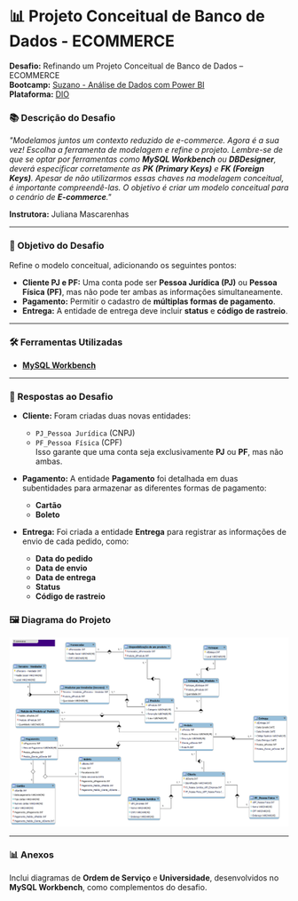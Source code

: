 # 📊 Projeto Conceitual de Banco de Dados - ECOMMERCE

**Desafio:** Refinando um Projeto Conceitual de Banco de Dados – ECOMMERCE  
**Bootcamp:** [Suzano - Análise de Dados com Power BI](https://web.dio.me/track/coding-future-suzano-analise-dados)  
**Plataforma:** [DIO](https://www.dio.me/)  

### 📚 Descrição do Desafio
_"Modelamos juntos um contexto reduzido de e-commerce. Agora é a sua vez! Escolha a ferramenta de modelagem e refine o projeto. Lembre-se de que se optar por ferramentas como **MySQL Workbench** ou **DBDesigner**, deverá especificar corretamente as **PK (Primary Keys)** e **FK (Foreign Keys)**. Apesar de não utilizarmos essas chaves na modelagem conceitual, é importante compreendê-las. O objetivo é criar um modelo conceitual para o cenário de **E-commerce**."_  

**Instrutora:** Juliana Mascarenhas

---

### 🎯 Objetivo do Desafio
Refine o modelo conceitual, adicionando os seguintes pontos:

- **Cliente PJ e PF:** Uma conta pode ser **Pessoa Jurídica (PJ)** ou **Pessoa Física (PF)**, mas não pode ter ambas as informações simultaneamente.
- **Pagamento:** Permitir o cadastro de **múltiplas formas de pagamento**.
- **Entrega:** A entidade de entrega deve incluir **status** e **código de rastreio**.

---

### 🛠️ Ferramentas Utilizadas

- **[MySQL Workbench](https://www.mysql.com/products/workbench/)**

---

### 📑 Respostas ao Desafio

- **Cliente:** Foram criadas duas novas entidades:  
  - `PJ_Pessoa Jurídica` (CNPJ)  
  - `PF_Pessoa Física` (CPF)  
  Isso garante que uma conta seja exclusivamente **PJ** ou **PF**, mas não ambas.

- **Pagamento:** A entidade **Pagamento** foi detalhada em duas subentidades para armazenar as diferentes formas de pagamento:  
  - **Cartão**  
  - **Boleto**

- **Entrega:** Foi criada a entidade **Entrega** para registrar as informações de envio de cada pedido, como:
  - **Data do pedido**  
  - **Data de envio**  
  - **Data de entrega**  
  - **Status**  
  - **Código de rastreio**

### 🖼️ Diagrama do Projeto
![Diagrama do Projeto](https://github.com/Jkaminovski/Projeto-Conceitual-BD-ECOMMERCE/blob/main/Diagrama_Ecommerce.png)

---

### 📊 Anexos
Inclui diagramas de **Ordem de Serviço** e **Universidade**, desenvolvidos no **MySQL Workbench**, como complementos do desafio.
